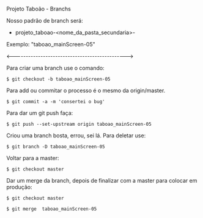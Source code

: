 Projeto Taboão - Branchs

Nosso padrão de branch será: 
- projeto_taboao-<nome_da_pasta_secundaria>-<tarefa>

Exemplo:
"taboao_mainScreen-05"

<---------------------------------------------->

Para criar uma branch use o comando:

`$ git checkout -b taboao_mainScreen-05`

Para add ou commitar o processo é o mesmo da origin/master.

`$ git commit -a -m 'consertei o bug'`


Para dar um git push faça: 

`$ git push --set-upstream origin taboao_mainScreen-05`

Criou uma branch bosta, errou, sei lá. Para deletar use:

`$ git branch -D taboao_mainScreen-05`

Voltar para a master:

`$ git checkout master`

Dar um merge da branch, depois de finalizar com a master para colocar em produção:

`$ git checkout master`

`$ git merge  taboao_mainScreen-05`
